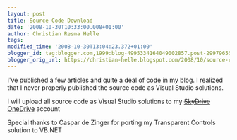 ```yaml
---
layout: post
title: Source Code Download
date: '2008-10-30T10:33:00.008+01:00'
author: Christian Resma Helle
tags: 
modified_time: '2008-10-30T13:04:23.372+01:00'
blogger_id: tag:blogger.com,1999:blog-4995334164049002857.post-2997965583255080778
blogger_orig_url: https://christian-helle.blogspot.com/2008/10/source-code-download.html
---
```


I've published a few articles and quite a deal of code in my blog. I realized that I never properly published the source code as Visual Studio solutions.

I will upload all source code as Visual Studio solutions to my [~~SkyDrive~~ OneDrive](https://1drv.ms/u/s!AnAsdrR_HlPKgSwZbc65G0FiPuEF?e=fJaRh3) account

Special thanks to Caspar de Zinger for porting my Transparent Controls solution to VB.NET